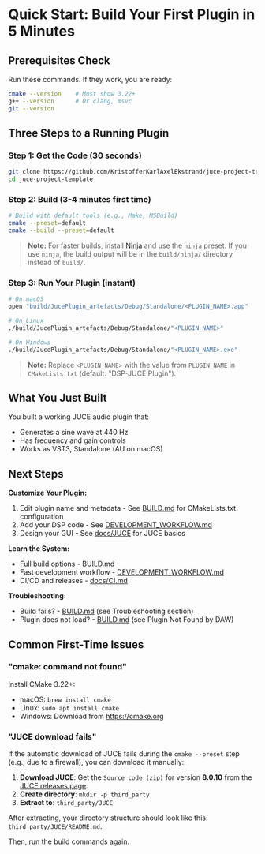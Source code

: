 # Quick Start: Build Your First Plugin in 5 Minutes

## Prerequisites Check

Run these commands. If they work, you are ready:

```bash
cmake --version    # Must show 3.22+
g++ --version      # Or clang, msvc
git --version
```

## Three Steps to a Running Plugin

### Step 1: Get the Code (30 seconds)

```bash
git clone https://github.com/KristofferKarlAxelEkstrand/juce-project-template.git
cd juce-project-template
```

### Step 2: Build (3-4 minutes first time)

```bash
# Build with default tools (e.g., Make, MSBuild)
cmake --preset=default
cmake --build --preset=default
```

> **Note:** For faster builds, install [Ninja](https://ninja-build.org/) and use the `ninja` preset.
> If you use `ninja`, the build output will be in the `build/ninja/` directory instead of `build/`.

### Step 3: Run Your Plugin (instant)

```bash
# On macOS
open "build/JucePlugin_artefacts/Debug/Standalone/<PLUGIN_NAME>.app"

# On Linux
./build/JucePlugin_artefacts/Debug/Standalone/"<PLUGIN_NAME>"

# On Windows
./build/JucePlugin_artefacts/Debug/Standalone/"<PLUGIN_NAME>.exe"
```

> **Note:** Replace `<PLUGIN_NAME>` with the value from `PLUGIN_NAME` in `CMakeLists.txt` (default: "DSP-JUCE Plugin").

## What You Just Built

You built a working JUCE audio plugin that:

- Generates a sine wave at 440 Hz
- Has frequency and gain controls
- Works as VST3, Standalone (AU on macOS)

## Next Steps

**Customize Your Plugin:**

1. Edit plugin name and metadata - See [BUILD.md](BUILD.md) for CMakeLists.txt configuration
2. Add your DSP code - See [DEVELOPMENT_WORKFLOW.md](DEVELOPMENT_WORKFLOW.md)
3. Design your GUI - See [docs/JUCE](docs/JUCE) for JUCE basics

**Learn the System:**

- Full build options - [BUILD.md](BUILD.md)
- Fast development workflow - [DEVELOPMENT_WORKFLOW.md](DEVELOPMENT_WORKFLOW.md)
- CI/CD and releases - [docs/CI.md](docs/CI.md)

**Troubleshooting:**

- Build fails? - [BUILD.md](BUILD.md) (see Troubleshooting section)
- Plugin does not load? - [BUILD.md](BUILD.md) (see Plugin Not Found by DAW)

## Common First-Time Issues

### "cmake: command not found"

Install CMake 3.22+:

- macOS: `brew install cmake`
- Linux: `sudo apt install cmake`
- Windows: Download from <https://cmake.org>

### "JUCE download fails"

If the automatic download of JUCE fails during the `cmake --preset` step (e.g., due to a firewall), you can download it manually:

1. **Download JUCE**: Get the `Source code (zip)` for version **8.0.10** from the [JUCE releases page](https://github.com/juce-framework/JUCE/releases/tag/8.0.10).
2. **Create directory**: `mkdir -p third_party`
3. **Extract to**: `third_party/JUCE`

After extracting, your directory structure should look like this: `third_party/JUCE/README.md`.

Then, run the build commands again.
